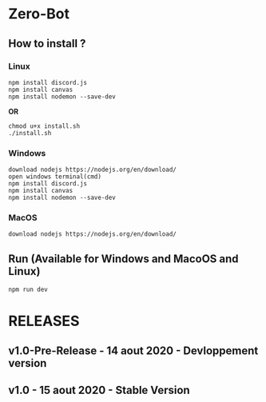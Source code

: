 # Zero-Bot

## How to install ?

### Linux
```
npm install discord.js
npm install canvas
npm install nodemon --save-dev
```
**OR**
```
chmod u+x install.sh
./install.sh
```

### Windows
```
download nodejs https://nodejs.org/en/download/
open windows terminal(cmd)
npm install discord.js
npm install canvas
npm install nodemon --save-dev
```
### MacOS
```
download nodejs https://nodejs.org/en/download/
```

## Run (Available for Windows and MacoOS and Linux)

```
npm run dev
```

# RELEASES


## v1.0-Pre-Release - 14 aout 2020 - Devloppement version

## v1.0 - 15 aout 2020 - Stable Version
